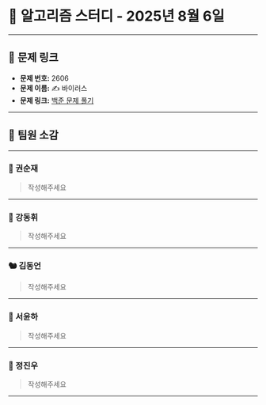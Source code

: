 # 📘 알고리즘 스터디 - 2025년 8월 6일

---

## 🔗 문제 링크

- **문제 번호:** 2606
- **문제 이름:** ✍️ 바이러스
- **문제 링크:** [백준 문제 풀기](https://www.acmicpc.net/problem/2606)

---

## 💬 팀원 소감

---

### 🐥 권순재

> 작성해주세요

---

### 🐰 강동휘

> 작성해주세요

---

### 🐿️ 김동언

> 작성해주세요

---

### 🦊 서윤하

> 작성해주세요

---

### 🐳 정진우

> 작성해주세요

---

